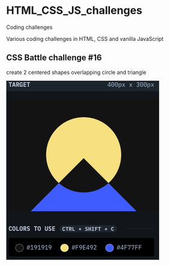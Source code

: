 # HTML_CSS_JS_challenges
Coding challenges

Various coding challenges in HTML, CSS and vanilla JavaScript

## CSS Battle challenge #16
create 2 centered shapes overlapping circle and triangle

![target design](https://github.com/CAH1983/HTML_CSS_JS_challenges/blob/main/CSS_Battle_Target_16.png)
